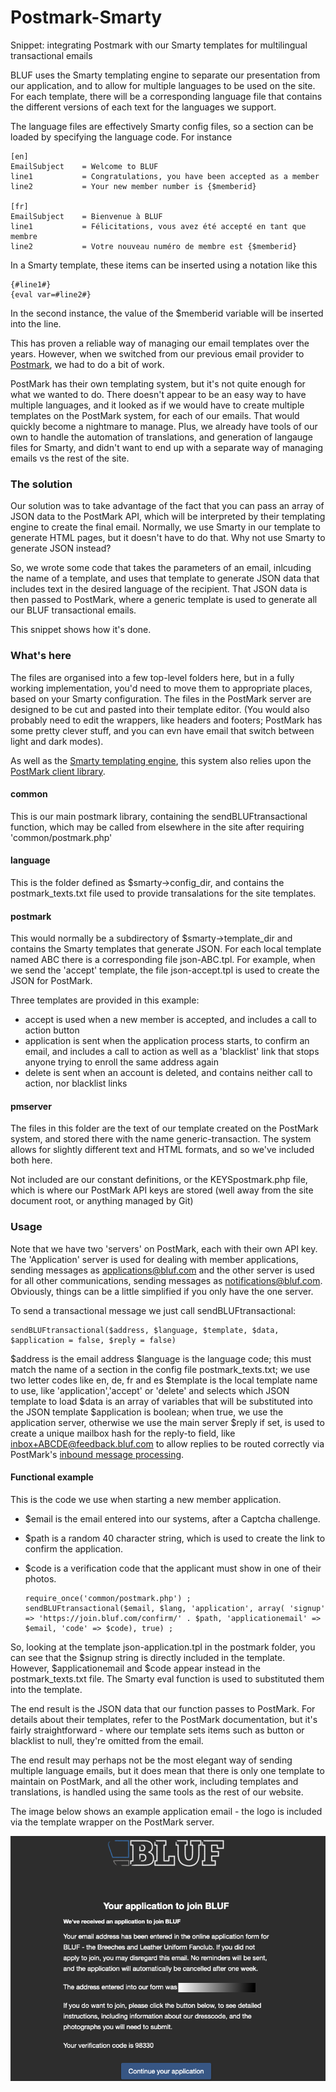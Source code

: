# Postmark-Smarty
Snippet: integrating Postmark with our Smarty templates for multilingual transactional emails

BLUF uses the Smarty templating engine to separate our presentation from our application, and to allow for multiple
languages to be used on the site. For each template, there will be a corresponding language file that contains the
different versions of each text for the languages we support.

The language files are effectively Smarty config files, so a section can be loaded by specifying the language code. For instance

    [en]
    EmailSubject    = Welcome to BLUF
    line1           = Congratulations, you have been accepted as a member
    line2           = Your new member number is {$memberid}
  
    [fr]
    EmailSubject    = Bienvenue à BLUF
    line1           = Félicitations, vous avez été accepté en tant que membre
    line2           = Votre nouveau numéro de membre est {$memberid}
  
In a Smarty template, these items can be inserted using a notation like this

    {#line1#}
    {eval var=#line2#}

In the second instance, the value of the $memberid variable will be inserted into the line.

This has proven a reliable way of managing our email templates over the years. However, when we switched from our previous email provider to [Postmark](https://postmarkapp.com), we had to do a bit of work.

PostMark has their own templating system, but it's not quite enough for what we wanted to do. There doesn't appear to be an easy way to 
have multiple languages, and it looked as if we would have to create multiple templates on the PostMark system, for each of our emails. That would quickly become a nightmare to manage. Plus, we already have tools of our own to handle the automation of translations, and generation of langauge files for Smarty, and didn't want to end up with a separate way of managing emails vs the rest of the site.

### The solution
Our solution was to take advantage of the fact that you can pass an array of JSON data to the PostMark API, which will be interpreted by their templating engine to create the final email. Normally, we use Smarty in our template to generate HTML pages, but it doesn't have to do that. Why not use Smarty to generate JSON instead?

So, we wrote some code that takes the parameters of an email, inlcuding the name of a template, and uses that template to generate JSON data that includes text in the desired language of the recipient. That JSON data is then passed to PostMark, where a generic template is used to generate all our BLUF transactional emails.

This snippet shows how it's done.

### What's here
The files are organised into a few top-level folders here, but in a fully working implementation, you'd need to move them to appropriate places, based on your Smarty configuration. The files in the PostMark server are designed to be cut and pasted into their template editor. (You would also probably need to edit the wrappers, like headers and footers; PostMark has some pretty clever stuff, and you can evn have email that switch between light and dark modes).

As well as the [Smarty templating engine](https://github.com/smarty-php), this system also relies upon the [PostMark client library](https://github.com/ActiveCampaign/postmark-php).

#### common
This is our main postmark library, containing the sendBLUFtransactional function, which may be called from elsewhere in the site after requiring 'common/postmark.php' 

#### language
This is the folder defined as $smarty->config_dir, and contains the postmark_texts.txt file used to provide transalations for the site templates.

#### postmark
This would normally be a subdirectory of $smarty->template_dir and contains the Smarty templates that generate JSON. For each local template named ABC there is a corresponding file json-ABC.tpl. For example, when we send the 'accept' template, the file json-accept.tpl is used to create the JSON for PostMark.

Three templates are provided in this example:
+ accept is used when a new member is accepted, and includes a call to action button
+ application is sent when the application process starts, to confirm an email, and includes a call to action as well as a 'blacklist' link that stops anyone trying to enroll the same address again
+ delete is sent when an account is deleted, and contains neither call to action, nor blacklist links

#### pmserver
The files in this folder are the text of our template created on the PostMark system, and stored there with the name generic-transaction. The system allows for slightly different text and HTML formats, and so we've included both here.

Not included are our constant definitions, or the KEYSpostmark.php file, which is where our PostMark API keys are stored (well away from the site document root, or anything managed by Git)

### Usage
Note that we have two 'servers' on PostMark, each with their own API key. The 'Application' server is used for dealing with member applications, sending messages as applications@bluf.com and the other server is used for all other communications, sending messages as notifications@bluf.com. Obviously, things can be a little simplified if you only have the one server.

To send a transactional message we just call sendBLUFtransactional:

    sendBLUFtransactional($address, $language, $template, $data, $application = false, $reply = false)
    
$address is the email address
$language is the language code; this must match the name of a section in the config file postmark_texts.txt; we use two letter codes like en, de, fr and es
$template is the local template name to use, like 'application','accept' or 'delete' and selects which JSON template to load
$data is an array of variables that will be substituted into the JSON template
$application is boolean; when true, we use the application server, otherwise we use the main server
$reply if set, is used to create a unique mailbox hash for the reply-to field, like inbox+ABCDE@feedback.bluf.com to allow replies to be routed correctly via PostMark's [inbound message processing](https://postmarkapp.com/inbound-email).

#### Functional example
This is the code we use when starting a new member application. 

+ $email is the email entered into our systems, after a Captcha challenge.
+ $path is a random 40 character string, which is used to create the link to confirm the application.
+ $code is a verification code that the applicant must show in one of their photos.

      
      require_once('common/postmark.php') ;
      sendBLUFtransactional($email, $lang, 'application', array( 'signup' => 'https://join.bluf.com/confirm/' . $path, 'applicationemail' => $email, 'code' => $code), true) ;
     
     
So, looking at the template json-application.tpl in the postmark folder, you can see that the $signup string is directly included in the template. However, $applicationemail and $code appear instead in the postmark_texts.txt file. The Smarty eval function is used to substituted them into the template.

The end result is the JSON data that our function passes to PostMark. For details about their templates, refer to the PostMark documentation, but it's fairly straightforward - where our template sets items such as button or blacklist to null, they're omitted from the email.

The end result may perhaps not be the most elegant way of sending multiple language emails, but it does mean that there is only one template to maintain on PostMark, and all the other work, including templates and translations, is handled using the same tools as the rest of our website.

The image below shows an example application email - the logo is included via the template wrapper on the PostMark server.


![A BLUF application email as received via PostMark](/applicationemail.png "A BLUF application email as received via PostMark")
